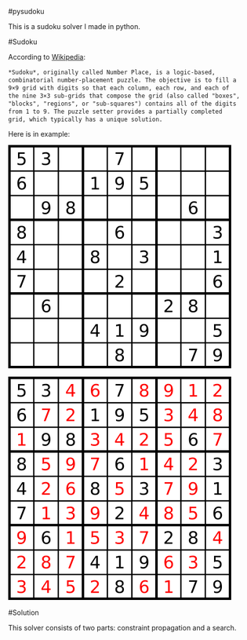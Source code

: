 #pysudoku

This is a sudoku solver I made in python. 

#Sudoku

According to [Wikipedia](http://en.wikipedia.org/wiki/Sudoku):

    *Sudoku*, originally called Number Place, is a logic-based,
    combinatorial number-placement puzzle. The objective is to fill a
    9×9 grid with digits so that each column, each row, and each of
    the nine 3×3 sub-grids that compose the grid (also called "boxes",
    "blocks", "regions", or "sub-squares") contains all of the digits
    from 1 to 9. The puzzle setter provides a partially completed
    grid, which typically has a unique solution.

Here is in example:

![Unsolved sudoku](/img/unsolved.png)

![Solved sudoku](/img/solved.png)

#Solution

This solver consists of two parts: constraint propagation and a search.
